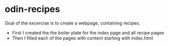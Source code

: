 # odin-recipes

Goal of the excercise is to create a webpage, containing recipes.

- First I created the the boiler plate for the index page and all recipe pages
- Then I filled each of the pages with content starting with index.html